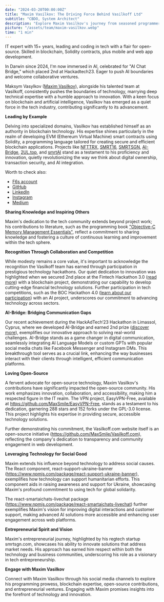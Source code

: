 ```yaml
---
date: "2024-03-20T00:00:00Z"
title: "Maxim Vasilkov: The Driving Force Behind Vasilkoff Ltd"
subtitle: "CBDO, System Architect"
description: "Explore Maxim Vasilkov's journey from seasoned programmer to founder of Vasilkoff Ltd, highlighting his technical prowess, leadership skills, and innovative projects."
picture: "/assets/team/maxim-vasilkov.webp"
time: "1 min"
---
```

IT expert with 15+ years, leading and coding in tech with a flair for open-source. Skilled in blockchain, Solidity contracts, plus mobile and web app development.

In Darwin since 2024, I'm now immersed in AI, celebrated for "AI Chat Bridge," which placed 2nd at Hackadtech23. Eager to push AI boundaries and welcome collaborative ventures.
      


Maksym Vasylkov ([Maxim Vasilkov](https://intch.org/p/7738038)), alongside his talented team at Vasilkoff, consistently pushes the boundaries of technology, marrying deep technical expertise with a humble approach to innovation. With a keen focus on blockchain and artificial intelligence, Vasilkov has emerged as a quiet force in the tech industry, contributing significantly to its advancement.

**Leading by Example**

Delving into specialized domains, Vasilkov has established himself as an authority in blockchain technology. His expertise shines particularly in the realm of developing EVM (Ethereum Virtual Machine) smart contracts using Solidity, a programming language tailored for creating secure and efficient blockchain applications. Projects like [NFTTRX](https://vasilkoff.com/portfolio/nfttrx), [SMRT16](https://vasilkoff.com/portfolio/smrt16), [SMRTSGN](https://vasilkoff.com/portfolio/smrtsgn), [AI-Bridge](https://ai-bridge.vasilkoff.com), [2UL.top](https://2ul.top), and [smrtAI](https://vasilkoff.com/portfolio/smrtAI) stand as a testament to his proficiency and innovation, quietly revolutionizing the way we think about digital ownership, transaction security, and AI integration.

Worth to check also:
- [F6s account](https://www.f6s.com/member/maximvasilkov)
- [GitHub](https://github.com/MaxSmile)
- [LinkedIn](https://www.linkedin.com/in/maximvasilkov/)
- [Instagram](https://www.instagram.com/max_vasilkoff/)
- [Medium](https://medium.com/@maximvasilkov/)

**Sharing Knowledge and Inspiring Others**

Maxim's dedication to the tech community extends beyond project work; his contributions to literature, such as the programming book ["Objective-C Memory Management Essentials"](https://vasilkoff.com/book), reflect a commitment to sharing knowledge and fostering a culture of continuous learning and improvement within the tech sphere.

**Recognition Through Collaboration and Competition**

While modesty remains a core value, it's important to acknowledge the recognition the Vasilkoff team has earned through participation in prestigious technology hackathons. Our quiet dedication to innovation was highlighted when we secured 2nd place at the Fintech Hackathon 3.0 ([read more](https://vasilkoff.com/blog/boc-hackathon-fintech-3-0)) with a blockchain project, demonstrating our capability to develop cutting-edge financial technology solutions. Further participation in tech competitions, such as the BOC Hackathon 4.0 ([learn about our participation](https://vasilkoff.com/blog/boc-hackathon-4-0)) with an AI project, underscores our commitment to advancing technology across sectors.

**AI-Bridge: Bridging Communication Gaps**

Our recent achievement during the HackAdTech‘23 Hackathon in Limassol, Cyprus, where we developed AI-Bridge and earned 2nd prize ([discover more](https://vasilkoff.com/blog/hackadtech)), exemplifies our innovative approach to solving real-world challenges. AI-Bridge stands as a game changer in digital communication, seamlessly integrating AI Language Models or custom GPTs with popular social media chats like Facebook Messenger and Instagram DMs. This breakthrough tool serves as a crucial link, enhancing the way businesses interact with their clients through intelligent, efficient communication platforms.


**Loving Open-Source**

A fervent advocate for open-source technology, Maxim Vasilkov's contributions have significantly impacted the open-source community. His work emphasizes innovation, collaboration, and accessibility, making him a respected figure in the IT realm. The VPN project, EasyVPN-Free, available at https://github.com/MaxSmile/EasyVPN-Free, stands as a testament to his dedication, garnering 288 stars and 152 forks under the GPL-3.0 license. This project highlights his expertise in providing secure, accessible technology solutions.

Further demonstrating his commitment, the Vasilkoff.com website itself is an open-source initiative (https://github.com/MaxSmile/Vasilkoff.com), reflecting the company's dedication to transparency and community engagement in web development.

**Leveraging Technology for Social Good**

Maxim extends his influence beyond technology to address social causes. The React component, react-support-ukraine-banner (https://www.npmjs.com/package/react-support-ukraine-banner), exemplifies how technology can support humanitarian efforts. This component aids in raising awareness and support for Ukraine, showcasing Maxim's profound commitment to using tech for global solidarity.

The react-smartaichats-livechat package (https://www.npmjs.com/package/react-smartaichats-livechat) further exemplifies Maxim's vision for improving digital interactions and customer support, making advanced AI solutions more accessible and enhancing user engagement across web platforms.


**Entrepreneurial Spirit and Vision**

Maxim's entrepreneurial journey, highlighted by his regtech startup smrtsgn.com, showcases his ability to innovate solutions that address market needs. His approach has earned him respect within both the technology and business communities, underscoring his role as a visionary in tech entrepreneurship.

**Engage with Maxim Vasilkov**

Connect with Maxim Vasilkov through his social media channels to explore his programming prowess, blockchain expertise, open-source contributions, and entrepreneurial ventures. Engaging with Maxim promises insights into the forefront of technology and innovation.


